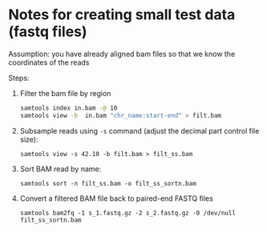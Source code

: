 # Notes for creating small test data (fastq files)

Assumption: you have already aligned bam files so that we know the coordinates
of the reads

Steps:

1. Filter the bam file by region
    ```sh
    samtools index in.bam -@ 10
    samtools view -b  in.bam "chr_name:start-end" > filt.bam
    ```
2. Subsample reads using `-s` command (adjust the decimal part control file size):
    ```
    samtools view -s 42.10 -b filt.bam > filt_ss.bam
    ```
3. Sort BAM read by name:
    ```
    samtools sort -n filt_ss.bam -o filt_ss_sortn.bam
    ```
4. Convert a filtered BAM file back to paired-end FASTQ files
    ```
    samtools bam2fq -1 s_1.fastq.gz -2 s_2.fastq.gz -0 /dev/null filt_ss_sortn.bam
    ```